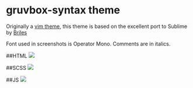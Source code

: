 # gruvbox-syntax theme

Originally a [vim theme](https://github.com/morhetz/gruvbox), this theme is based on the excellent port to Sublime by [Briles]()

Font used in screenshots is Operator Mono.  Comments are in italics.

##HTML
![](https://raw.githubusercontent.com/smlombardi/gruvbox-syntax/master/images/html.png)


##SCSS
![](https://raw.githubusercontent.com/smlombardi/gruvbox-syntax/master/images/scss.png)

##JS
![](https://raw.githubusercontent.com/smlombardi/gruvbox-syntax/master/images/js.png)